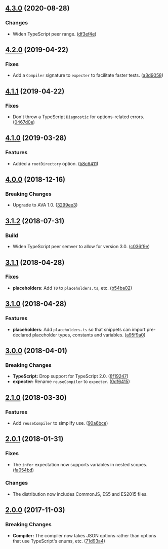 <a name="4.3.0"></a>
## [4.3.0](https://github.com/cartant/ts-snippet/compare/v4.2.0...v4.3.0) (2020-08-28)

### Changes

* Widen TypeScript peer range. ([df3ef4e](https://github.com/cartant/ts-snippet/commit/df3ef4e))

<a name="4.2.0"></a>
## [4.2.0](https://github.com/cartant/ts-snippet/compare/v4.1.1...v4.2.0) (2019-04-22)

### Fixes

* Add a `Compiler` signature to `expecter` to facilitate faster tests. ([a3d9058](https://github.com/cartant/ts-snippet/commit/a3d9058))

<a name="4.1.1"></a>
## [4.1.1](https://github.com/cartant/ts-snippet/compare/v4.1.0...v4.1.1) (2019-04-22)

### Fixes

* Don't throw a TypeScript `Diagnostic` for options-related errors. ([0467d0e](https://github.com/cartant/ts-snippet/commit/0467d0e))

<a name="4.1.0"></a>
## [4.1.0](https://github.com/cartant/ts-snippet/compare/v4.0.0...v4.1.0) (2019-03-28)

### Features

* Added a `rootDirectory` option. ([b8c6411](https://github.com/cartant/ts-snippet/commit/b8c6411))

<a name="4.0.0"></a>
## [4.0.0](https://github.com/cartant/ts-snippet/compare/v3.1.2...v4.0.0) (2018-12-16)

### Breaking Changes

* Upgrade to AVA 1.0. ([3299ee3](https://github.com/cartant/ts-snippet/commit/3299ee3))

<a name="3.1.2"></a>
## [3.1.2](https://github.com/cartant/ts-snippet/compare/v3.1.1...v3.1.2) (2018-07-31)

### Build

* Widen TypeScript peer semver to allow for version 3.0. ([c036f9e](https://github.com/cartant/ts-snippet/commit/c036f9e))

<a name="3.1.1"></a>
## [3.1.1](https://github.com/cartant/ts-snippet/compare/v3.1.0...v3.1.1) (2018-04-28)

### Fixes

* **placeholders**: Add `T0` to `placeholders.ts`, etc. ([b54ba02](https://github.com/cartant/ts-snippet/commit/b54ba02))

<a name="3.1.0"></a>
## [3.1.0](https://github.com/cartant/ts-snippet/compare/v3.0.0...v3.1.0) (2018-04-28)

### Features

* **placeholders**: Add `placeholders.ts` so that snippets can import pre-declared placeholder types, constants and variables. ([a95f9a0](https://github.com/cartant/ts-snippet/commit/a95f9a0))

<a name="3.0.0"></a>
## [3.0.0](https://github.com/cartant/ts-snippet/compare/v2.1.0...v3.0.0) (2018-04-01)

### Breaking Changes

* **TypeScript:** Drop support for TypeScript 2.0. ([8f19247](https://github.com/cartant/ts-snippet/commit/8f19247))
* **expecter:** Rename `reuseCompiler` to `expecter`. ([0df6415](https://github.com/cartant/ts-snippet/commit/0df6415))

<a name="2.1.0"></a>
## [2.1.0](https://github.com/cartant/ts-snippet/compare/v2.0.1...v2.1.0) (2018-03-30)

### Features

* Add `reuseCompiler` to simplify use. ([90a6bce](https://github.com/cartant/ts-snippet/commit/90a6bce))

<a name="2.0.1"></a>
## [2.0.1](https://github.com/cartant/ts-snippet/compare/v2.0.0...v2.0.1) (2018-01-31)

### Fixes

* The `infer` expectation now supports variables in nested scopes. ([fa054bd](https://github.com/cartant/ts-snippet/commit/fa054bd))

### Changes

* The distribution now includes CommonJS, ES5 and ES2015 files.

<a name="2.0.0"></a>
## [2.0.0](https://github.com/cartant/ts-snippet/compare/v1.0.2...v2.0.0) (2017-11-03)

### Breaking Changes

* **Compiler:** The compiler now takes JSON options rather than options that use TypeScript's enums, etc. ([71d93a4](https://github.com/cartant/ts-snippet/commit/71d93a4))